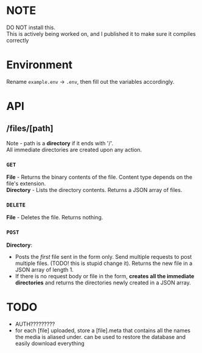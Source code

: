 # NOTE
DO NOT install this.  
This is actively being worked on, and I published it to make sure it compiles correctly  

# Environment
Rename `example.env` -> `.env`, then fill out the variables accordingly.

# API
## /files/[path]
Note - path is a **directory** if it ends with '/'.\
All immediate directories are created upon any action.  

### `GET`
**File** - Returns the binary contents of the file.  Content type depends on the file's extension.  
**Directory** - Lists the directory contents.  Returns a JSON array of files.
### `DELETE`
**File** - Deletes the file.  Returns nothing.
### `POST`
**Directory**: 
- Posts the *first* file sent in the form only. Send multiple requests to post multiple files. (TODO! this is stupid change it). Returns the new file in a JSON array of length 1.
- If there is no request body or file in the form, **creates all the immediate directories** and returns the directories newly created in a JSON array.

# TODO
- AUTH?????????
- for each [file] uploaded, store a [file].meta that contains all the names the media is aliased under. can be used to restore the database and easily download everything